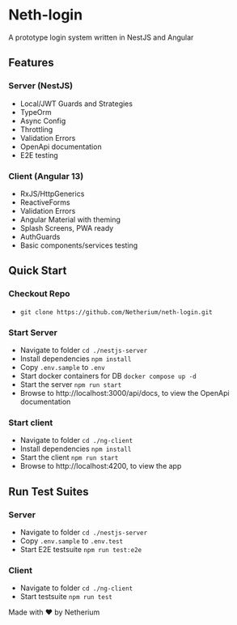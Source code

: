 # Neth-login

A prototype login system written in NestJS and Angular


## Features

### Server (NestJS)

- Local/JWT Guards and Strategies
- TypeOrm
- Async Config
- Throttling
- Validation Errors
- OpenApi documentation
- E2E testing

### Client (Angular 13)

- RxJS/HttpGenerics
- ReactiveForms
- Validation Errors
- Angular Material with theming
- Splash Screens, PWA ready
- AuthGuards
- Basic components/services testing


## Quick Start

### Checkout Repo

- `git clone https://github.com/Netherium/neth-login.git`

### Start Server

- Navigate to folder `cd ./nestjs-server`
- Install dependencies `npm install`
- Copy `.env.sample` to `.env`
- Start docker containers for DB `docker compose up -d`
- Start the server `npm run start`
- Browse to http://localhost:3000/api/docs, to view the OpenApi documentation

### Start client

- Navigate to folder `cd ./ng-client`
- Install dependencies `npm install`
- Start the client `npm run start`
- Browse to http://localhost:4200, to view the app


## Run Test Suites

### Server

- Navigate to folder `cd ./nestjs-server`
- Copy `.env.sample` to `.env.test`
- Start E2E testsuite `npm run test:e2e`

### Client

- Navigate to folder `cd ./ng-client`
- Start testsuite `npm run test`

Made with ❤ by Netherium
